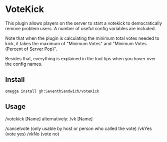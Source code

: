 <!--

When uploading your plugin to github/gitlab
start your repo name with "omegga-"

example: https://github.com/SeventhSandwich/omegga-VoteKick

Your plugin will be installed via omegga install gh:SeventhSandwich/VoteKick

-->

# VoteKick

This plugin allows players on the server to start a votekick to democratically
remove problem users. A number of useful config variables are included.

Note that when the plugin is calculating the minimum total votes needed to kick, it takes
the maximum of "Minimum Votes" and "Minimum Votes (Percent of Server Pop)".

Besides that, everything is explained in the tool tips when you hover
over the config names.

## Install

`omegga install gh:SeventhSandwich/VoteKick`

## Usage
/votekick [Name]
alternatively: /vk [Name]

/cancelvote (only usable by host or person who called the vote)
/vkYes (vote yes)
/vkNo (vote no)
